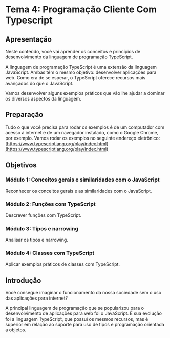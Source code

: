 # Tema 4: Programação Cliente Com Typescript

## Apresentação

Neste conteúdo, você vai aprender os conceitos e princípios de desenvolvimento da linguagem de programação TypeScript.

A linguagem de programação TypeScript é uma extensão da linguagem JavaScript. Ambas têm o mesmo objetivo: desenvolver aplicações para web. Como era de se esperar, o TypeScript oferece recursos mais avançados do que o JavaScript.

Vamos desenvolver alguns exemplos práticos que vão lhe ajudar a dominar os diversos aspectos da linguagem.

## Preparação

Tudo o que você precisa para rodar os exemplos é de um computador com acesso à internet e de um navegador instalado, como o Google Chrome, por exemplo. Vamos rodar os exemplos no seguinte endereço eletrônico: [https://www.typescriptlang.org/play/index.html](https://www.typescriptlang.org/play/index.html)

## Objetivos

### Módulo 1: Conceitos gerais e similaridades com o JavaScript

Reconhecer os conceitos gerais e as similaridades com o JavaScript.

### Módulo 2: Funções com TypeScript

Descrever funções com TypeScript.

### Módulo 3: Tipos e narrowing

Analisar os tipos e narrowing.

### Módulo 4: Classes com TypeScript

Aplicar exemplos práticos de classes com TypeScript.

## Introdução

Você consegue imaginar o funcionamento da nossa sociedade sem o uso das aplicações para internet?

A principal linguagem de programação que se popularizou para o desenvolvimento de aplicações para web foi o JavaScript. E sua evolução foi a linguagem TypeScript, que possui os mesmos recursos, mas é superior em relação ao suporte para uso de tipos e programação orientada a objetos.
